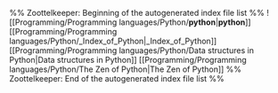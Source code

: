 %% Zoottelkeeper: Beginning of the autogenerated index file list  %%
 ![[Programming/Programming languages/Python/__python__|__python__]]
 [[Programming/Programming languages/Python/_Index_of_Python|_Index_of_Python]]
 [[Programming/Programming languages/Python/Data structures in Python|Data structures in Python]]
 [[Programming/Programming languages/Python/The Zen of Python|The Zen of Python]]
%% Zoottelkeeper: End of the autogenerated index file list  %%
